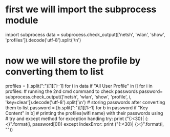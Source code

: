 # first we will import the subprocess module
import subprocess
data = subprocess.check_output(['netsh', 'wlan', 'show',
                                'profiles']).decode('utf-8').split('\n')
# now we will store the profile by converting them to list
profiles = [i.split(":")[1][1:-1] for i in data if "All User Profile" in i]
for i in profiles:
    # running the 2nd cmd command to check passwords
    password= subprocess.check_output(['netsh', 'wlan', 'show', 'profile', i,
                        'key=clear']).decode('utf-8').split('\n')
    # storing passwords after converting them to list
    password = [b.split(":")[1][1:-1] for b in password if "Key Content" in b]
    # printing the profiles(wifi name) with their passwords using
    # try and except method for exception handing
    try:
        print ("{:<30}|  {:<}".format(i, password[0]))
    except IndexError:
        print ("{:<30}|  {:<}".format(i, ""))
